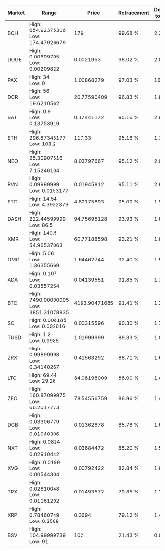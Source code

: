 | Market | Range | Price| Retracement | Doubles to 50% |
| --- | --- | --- | --- | --- |
| BCH | High: 654.92375316<br />Low: 174.47926679 | 176 | 99.68 % | 2.36 |
| DOGE | High: 0.00699795<br />Low: 0.00209822 | 0.0021953 | 98.02 % | 2.07 |
| PAX | High: 34<br />Low: 0 | 1.00868279 | 97.03 % | 16.85 |
| DCR | High: 56<br />Low: 19.6210562 | 20.77590409 | 96.83 % | 1.82 |
| BAT | High: 0.9<br />Low: 0.13753919 | 0.17441172 | 95.16 % | 2.97 |
| ETH | High: 296.87345177<br />Low: 108.2 | 117.33 | 95.16 % | 1.73 |
| NEO | High: 25.30907516<br />Low: 7.15246104 | 8.03797667 | 95.12 % | 2.02 |
| RVN | High: 0.09999999<br />Low: 0.0153177 | 0.01945812 | 95.11 % | 2.96 |
| ETC | High: 14.54<br />Low: 4.3932379 | 4.89175893 | 95.09 % | 1.94 |
| DASH | High: 222.44599999<br />Low: 86.5 | 94.75695128 | 93.93 % | 1.63 |
| XMR | High: 140.5<br />Low: 54.96537063 | 60.77188598 | 93.21 % | 1.61 |
| OMG | High: 5.06<br />Low: 1.36355669 | 1.64462744 | 92.40 % | 1.95 |
| ADA | High: 0.107<br />Low: 0.03557264 | 0.04139551 | 91.85 % | 1.72 |
| BTC | High: 7490.00000005<br />Low: 3851.31078835 | 4163.90471685 | 91.41 % | 1.36 |
| SC | High: 0.008185<br />Low: 0.002616 | 0.00315596 | 90.30 % | 1.71 |
| TUSD | High: 1.2<br />Low: 0.9985 | 1.01999999 | 89.33 % | 1.08 |
| ZRX | High: 0.99899998<br />Low: 0.34140267 | 0.41563292 | 88.71 % | 1.61 |
| LTC | High: 69.44<br />Low: 29.26 | 34.08198009 | 88.00 % | 1.45 |
| ZEC | High: 160.87099975<br />Low: 66.2017773 | 78.54556759 | 86.96 % | 1.45 |
| DGB | High: 0.03306779<br />Low: 0.01040306 | 0.01362678 | 85.78 % | 1.60 |
| NXT | High: 0.0814<br />Low: 0.02910442 | 0.03684472 | 85.20 % | 1.50 |
| XVG | High: 0.0199<br />Low: 0.00544304 | 0.00792422 | 82.84 % | 1.60 |
| TRX | High: 0.02810048<br />Low: 0.01161292 | 0.01493572 | 79.85 % | 1.33 |
| XRP | High: 0.78460749<br />Low: 0.2598 | 0.3694 | 79.12 % | 1.41 |
| BSV | High: 104.99999739<br />Low: 91 | 102 | 21.43 % | 0.00 |

